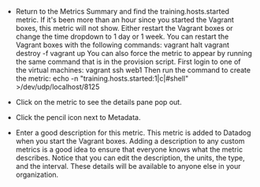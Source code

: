 * Return to the Metrics Summary and find the training.hosts.started metric.
If it's been more than an hour since you started the Vagrant boxes, this metric will not show. Either restart the Vagrant boxes or change the time dropdown to 1 day or 1 week. You can restart the Vagrant boxes with the following commands:
vagrant halt
vagrant destroy -f
vagrant up
You can also force the metric to appear by running the same command that is in the provision script. First login to one of the virtual machines:
vagrant ssh web1
Then run the command to create the metric:
echo -n "training.hosts.started:1|c|#shell" >/dev/udp/localhost/8125

* Click on the metric to see the details pane pop out.

* Click the pencil icon next to Metadata.

* Enter a good description for this metric.
This metric is added to Datadog when you start the Vagrant boxes. Adding a description to any custom metrics is a good idea to ensure that everyone knows what the metric describes. Notice that you can edit the description, the units, the type, and the interval. These details will be available to anyone else in your organization. 



